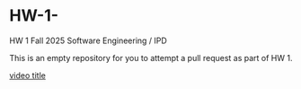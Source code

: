 # HW-1-

HW 1 Fall 2025 Software Engineering / IPD 

This is an empty repository for you to attempt a pull request as part of HW 1.


[video title](https://youtu.be/H4vLfBsF6uw?si=5J-eX8sr4rUGb53A)

